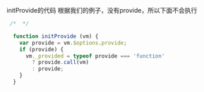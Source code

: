 initProvide的代码
根据我们的例子，没有provide，所以下面不会执行
```javascript
 /*  */

  function initProvide (vm) {
    var provide = vm.$options.provide;
    if (provide) {
      vm._provided = typeof provide === 'function'
        ? provide.call(vm)
        : provide;
    }
  }
```